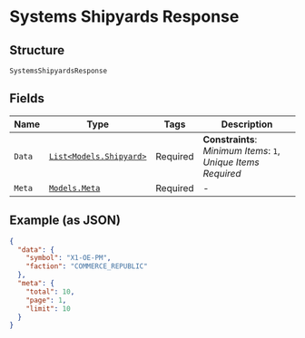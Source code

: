 
# Systems Shipyards Response

## Structure

`SystemsShipyardsResponse`

## Fields

| Name | Type | Tags | Description |
|  --- | --- | --- | --- |
| `Data` | [`List<Models.Shipyard>`](../../doc/models/shipyard.md) | Required | **Constraints**: *Minimum Items*: `1`, *Unique Items Required* |
| `Meta` | [`Models.Meta`](../../doc/models/meta.md) | Required | - |

## Example (as JSON)

```json
{
  "data": {
    "symbol": "X1-OE-PM",
    "faction": "COMMERCE_REPUBLIC"
  },
  "meta": {
    "total": 10,
    "page": 1,
    "limit": 10
  }
}
```

